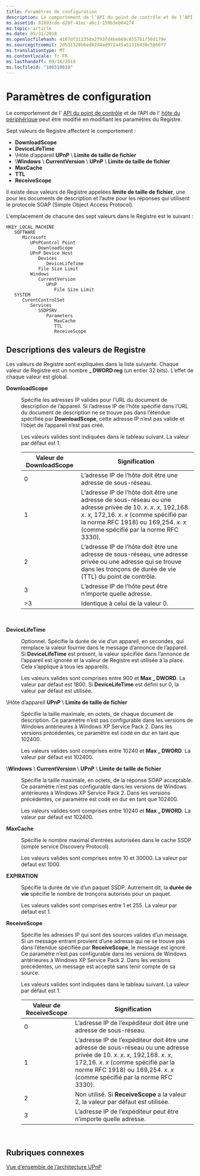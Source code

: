 ```yaml
---
title: Paramètres de configuration
description: Le comportement de l’API du point de contrôle et de l’API de l’hôte du périphérique peut être modifié en modifiant les paramètres du Registre.
ms.assetid: 81893cde-d28f-41ec-a6c1-159b3eb84274
ms.topic: article
ms.date: 05/31/2018
ms.openlocfilehash: 4107df31335da2f93fd4be669c8557b1f56d179e
ms.sourcegitcommit: 2d531328b6ed82d4ad971a45a5131b430c5866f7
ms.translationtype: MT
ms.contentlocale: fr-FR
ms.lasthandoff: 09/16/2019
ms.locfileid: "106510810"
---
```

# <a name="configuration-settings"></a>Paramètres de configuration

Le comportement de l' [API du point de contrôle](control-point-api.md) et de l’API de l' [hôte du périphérique](device-host-api.md) peut être modifié en modifiant les paramètres du Registre.

Sept valeurs de Registre affectent le comportement :

-   **DownloadScope**
-   **DeviceLifeTime**
-   \\Hôte d’appareil **UPnP** \\ **Limite de taille de fichier**
-   \\**Windows** \\ **CurrentVersion** \\ **UPnP** \\ **Limite de taille de fichier**
-   **MaxCache**
-   **TTL**
-   **ReceiveScope**

Il existe deux valeurs de Registre appelées **limite de taille de fichier**, une pour les documents de description et l’autre pour les réponses qui utilisent le protocole SOAP (Simple Object Access Protocol).

L’emplacement de chacune des sept valeurs dans le Registre est le suivant :

```
HKEY_LOCAL_MACHINE
   SOFTWARE
      Microsoft
         UPnPControl Point
            DownloadScope
         UPnP Device Host
            Devices
               DeviceLifeTime
            File Size Limit
         Windows
            CurrentVersion
               UPnP
                  File Size Limit
   SYSTEM
      CurentControlSet
         Services
            SSDPSRV
               Parameters
                  MaxCache
                  TTL
                  ReceiveScope
```

## <a name="registry-value-descriptions"></a>Descriptions des valeurs de Registre

Les valeurs de Registre sont expliquées dans la liste suivante. Chaque valeur de Registre est un nombre **\_ DWORD reg** (un entier 32 bits). L’effet de chaque valeur est global.

<dl> <dt>

<span id="DownloadScope"></span><span id="downloadscope"></span><span id="DOWNLOADSCOPE"></span>**DownloadScope**
</dt> <dd>

Spécifie les adresses IP valides pour l’URL du document de description de l’appareil. Si l’adresse IP de l’hôte spécifié dans l’URL du document de description ne se trouve pas dans l’étendue spécifiée par **DownloadScope**, cette adresse IP n’est pas valide et l’objet de l’appareil n’est pas créé.

Les valeurs valides sont indiquées dans le tableau suivant. La valeur par défaut est 1.



| Valeur de **DownloadScope** | Signification                                                                                                                                                                                                    |
|----------------------------|------------------------------------------------------------------------------------------------------------------------------------------------------------------------------------------------------------|
| 0                          | L’adresse IP de l’hôte doit être une adresse de sous-réseau.                                                                                                                                                                |
| 1                          | L’adresse IP de l’hôte doit être une adresse de sous-réseau ou une adresse privée de 10. *x*. *x*. *x*, 192,168. *x*. *x*, 172,16. *x*. *x* (comme spécifié par la norme RFC 1918) ou 169,254. *x*. *x* (comme spécifié par la norme RFC 3330). |
| 2                          | L’adresse IP de l’hôte doit être une adresse de sous-réseau, une adresse privée ou une adresse qui se trouve dans les tronçons de durée de vie (TTL) du point de contrôle.                                                              |
| 3                          | L’adresse IP de l’hôte peut être n’importe quelle adresse.                                                                                                                                                                      |
| >3                      | Identique à celui de la valeur 0.                                                                                                                                                                              |



 

</dd> <dt>

<span id="DeviceLifeTime"></span><span id="devicelifetime"></span><span id="DEVICELIFETIME"></span>**DeviceLifeTime**
</dt> <dd>

Optionnel. Spécifie la durée de vie d’un appareil, en secondes, qui remplace la valeur fournie dans le message d’annonce de l’appareil. Si **DeviceLifeTime** est présent, la valeur spécifiée dans l’annonce de l’appareil est ignorée et la valeur de Registre est utilisée à la place. Cela s’applique à tous les appareils.

Les valeurs valides sont comprises entre 900 et **Max \_ DWORD**. La valeur par défaut est 1800. Si **DeviceLifeTime** est défini sur 0, la valeur par défaut est utilisée.

</dd> <dt>

<span id="_UPnP_Device_HostFile_Size_Limit"></span><span id="_upnp_device_hostfile_size_limit"></span><span id="_UPNP_DEVICE_HOSTFILE_SIZE_LIMIT"></span>\\Hôte d’appareil **UPnP** \\ **Limite de taille de fichier**
</dt> <dd>

Spécifie la taille maximale, en octets, de chaque document de description. Ce paramètre n’est pas configurable dans les versions de Windows antérieures à Windows XP Service Pack 2. Dans les versions précédentes, ce paramètre est codé en dur en tant que 102400.

Les valeurs valides sont comprises entre 10240 et **Max \_ DWORD**. La valeur par défaut est 102400.

</dd> <dt>

<span id="_WindowsCurrentVersionUPnPFile_Size_Limit"></span><span id="_windowscurrentversionupnpfile_size_limit"></span><span id="_WINDOWSCURRENTVERSIONUPNPFILE_SIZE_LIMIT"></span>\\**Windows** \\ **CurrentVersion** \\ **UPnP** \\ **Limite de taille de fichier**
</dt> <dd>

Spécifie la taille maximale, en octets, de la réponse SOAP acceptable. Ce paramètre n’est pas configurable dans les versions de Windows antérieures à Windows XP Service Pack 2. Dans les versions précédentes, ce paramètre est codé en dur en tant que 102400.

Les valeurs valides sont comprises entre 10240 et **Max \_ DWORD**. La valeur par défaut est 102400.

</dd> <dt>

<span id="MaxCache"></span><span id="maxcache"></span><span id="MAXCACHE"></span>**MaxCache**
</dt> <dd>

Spécifie le nombre maximal d’entrées autorisées dans le cache SSDP (simple service Discovery Protocol).

Les valeurs valides sont comprises entre 10 et 30000. La valeur par défaut est 1000.

</dd> <dt>

<span id="TTL"></span><span id="ttl"></span>**EXPIRATION**
</dt> <dd>

Spécifie la durée de vie d’un paquet SSDP. Autrement dit, la **durée de vie** spécifie le nombre de tronçons autorisés pour un paquet.

Les valeurs valides sont comprises entre 1 et 255. La valeur par défaut est 1.

</dd> <dt>

<span id="ReceiveScope"></span><span id="receivescope"></span><span id="RECEIVESCOPE"></span>**ReceiveScope**
</dt> <dd>

Spécifie les adresses IP qui sont des sources valides d’un message. Si un message entrant provient d’une adresse qui ne se trouve pas dans l’étendue spécifiée par **ReceiveScope**, le message est ignoré. Ce paramètre n’est pas configurable dans les versions de Windows antérieures à Windows XP Service Pack 2. Dans les versions précédentes, un message est accepté sans tenir compte de sa source.

Les valeurs valides sont indiquées dans le tableau suivant. La valeur par défaut est 1.



| Valeur de **ReceiveScope** | Signification                                                                                                                                                                                                      |
|---------------------------|--------------------------------------------------------------------------------------------------------------------------------------------------------------------------------------------------------------|
| 0                         | L’adresse IP de l’expéditeur doit être une adresse de sous-réseau.                                                                                                                                                                |
| 1                         | L’adresse IP de l’expéditeur doit être une adresse de sous-réseau ou une adresse privée de 10. *x*. *x*. *x*, 192,168. *x*. *x*, 172,16. *x*. *x* (comme spécifié par la norme RFC 1918) ou 169,254. *x*. *x* (comme spécifié par la norme RFC 3330). |
| 2                         | Non utilisé. Si **ReceiveScope** a la valeur 2, la valeur par défaut est utilisée.                                                                                                                                        |
| 3                         | L’adresse IP de l’expéditeur peut être n’importe quelle adresse.                                                                                                                                                                      |



 

</dd> </dl>

## <a name="related-topics"></a>Rubriques connexes

<dl> <dt>

[Vue d’ensemble de l’architecture UPnP](overview-of-universal-plug-and-play.md)
</dt> </dl>

 

 




